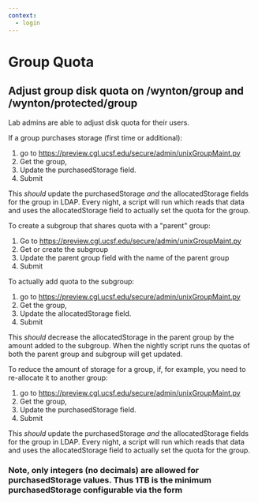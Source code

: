 ```yaml
---
context:
  - login
---
```


# Group Quota

## Adjust group disk quota on /wynton/group and /wynton/protected/group

Lab admins are able to adjust disk quota for their users.

If a group purchases storage (first time or additional):

1.  go to https://preview.cgl.ucsf.edu/secure/admin/unixGroupMaint.py
2.  Get the group, 
3.  Update the purchasedStorage field.
4.  Submit

This *should* update the purchasedStorage *and* the allocatedStorage fields for the group in LDAP.  Every night, a script will run which reads that data and uses the allocatedStorage field to actually set the quota for the group.

To create a subgroup that shares quota with a "parent" group:

1.  Go to https://preview.cgl.ucsf.edu/secure/admin/unixGroupMaint.py
2.  Get or create the subgroup
3.  Update the parent group field with the name of the parent group
4.  Submit

To actually add quota to the subgroup:

1.  go to https://preview.cgl.ucsf.edu/secure/admin/unixGroupMaint.py
2.  Get the group,
3.  Update the allocatedStorage field.
4.  Submit

This *should* decrease the allocatedStorage in the parent group by the amount added to the subgroup.  When the nightly script runs the quotas of both the parent group and subgroup will get updated.

To reduce the amount of storage for a group, if, for example, you need to re-allocate it to another group:

1.  go to https://preview.cgl.ucsf.edu/secure/admin/unixGroupMaint.py
2.  Get the group,
3.  Update the purchasedStorage field.
4.  Submit

This *should* update the purchasedStorage *and* the allocatedStorage fields for the group in LDAP.  Every night, a script will run which reads that data and uses the allocatedStorage field to actually set the quota for the group.

### Note, only integers (no decimals) are allowed for purchasedStorage values. Thus 1TB is the minimum purchasedStorage configurable via the form

